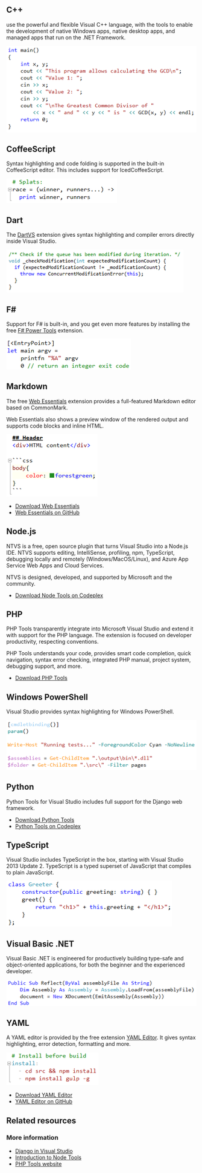 <properties
    pageTitle="Other languages"
    description="Visual Studio provides support for a wide variety of languages and technologies - either built-in or as extensions."
    slug="other"
    order="1500"
    keywords="css, intellisense, stylesheets"
/>

## C++
use the powerful and flexible Visual C++ language, with the tools 
to enable the development of native Windows apps, native desktop apps, and managed apps that run on the .NET Framework.

![C++](_assets/other-cplusplus.png)

## CoffeeScript
Syntax highlighting and code folding is supported in the built-in
CoffeeScript editor. This includes support for IcedCoffeeScript.

![CoffeeScript](_assets/other-coffeescript.png)

## Dart
The [DartVS](https://visualstudiogallery.msdn.microsoft.com/69112f14-62d0-40fb-9ccc-03e3534e7121) extension gives syntax highlighting and compiler errors directly inside Visual Studio.

![Dart](_assets/other-dart.png)

## F#
Support for F# is built-in, and you get even more features by installing the free [F# Power Tools](https://visualstudiogallery.msdn.microsoft.com/136b942e-9f2c-4c0b-8bac-86d774189cff) extension.

![F#](_assets/other-fsharp.png)

## Markdown
The free [Web Essentials](https://visualstudiogallery.msdn.microsoft.com/ee6e6d8c-c837-41fb-886a-6b50ae2d06a2) extension provides a full-featured Markdown editor based on CommonMark.

Web Essentials also shows a preview window of the rendered output and supports code blocks and inline HTML.

![Markdown](_assets/other-markdown.png)

- [Download Web Essentials](https://visualstudiogallery.msdn.microsoft.com/ee6e6d8c-c837-41fb-886a-6b50ae2d06a2)
- [Web Essentials on GitHub](https://github.com/madskristensen/webessentials2015/)

## Node.js
NTVS is a free, open source plugin that turns Visual Studio into a Node.js IDE. NTVS supports editing, IntelliSense, profiling, npm, TypeScript, debugging locally and remotely (Windows/MacOS/Linux), and Azure App Service Web Apps and Cloud Services.

NTVS is designed, developed, and supported by Microsoft and the community.

- [Download Node Tools on Codeplex](http://nodejstools.codeplex.com/)

## PHP
PHP Tools transparently integrate into Microsoft Visual Studio and extend it with support for the PHP language. The extension is focused on developer productivity, respecting conventions. 

PHP Tools understands your code, provides smart code completion, quick navigation, syntax error checking, integrated PHP manual, 
project system, debugging support, and more.

- [Download PHP Tools](https://visualstudiogallery.msdn.microsoft.com/6eb51f05-ef01-4513-ac83-4c5f50c95fb5)

## Windows PowerShell
Visual Studio provides syntax highlighting for Windows PowerShell.  

![PowerShell syntax highlighting](_assets/other-powershell.png)

## Python
Python Tools for Visual Studio includes full support for the Django web framework.

- [Download Python Tools](https://visualstudiogallery.msdn.microsoft.com/9ea113de-a009-46cd-99f5-65ef0595f937)
- [Python Tools on Codeplex](http://pytools.codeplex.com/)

## TypeScript
Visual Studio includes TypeScript in the box, starting with 
Visual Studio 2013 Update 2. TypeScript is a typed superset of JavaScript that compiles to plain JavaScript.

![TypeScript](_assets/other-typescript.png)

## Visual Basic .NET
Visual Basic .NET is engineered for productively building type-safe and object-oriented applications, for both the beginner and the experienced developer.

![Visual Basic .NET](_assets/other-visual-basic.png)

## YAML
A YAML editor is provided by the free extension [YAML Editor](https://visualstudiogallery.msdn.microsoft.com/34423c06-f756-4721-8394-bc3d23b91ca7). It gives syntax highlighting, error detection, formatting and more.

![YAML](_assets/other-yaml.png)

- [Download YAML Editor](https://visualstudiogallery.msdn.microsoft.com/34423c06-f756-4721-8394-bc3d23b91ca7)
- [YAML Editor on GitHub](https://github.com/aaubry/YamlDotNet.Editor/)

<aside role="complementary">

## Related resources

<section>

### More information

- [Django in Visual Studio](http://www.hanselman.com/blog/OneOfMicrosoftsBestKeptSecretsPythonToolsForVisualStudioPTVS.aspx)
- [Introduction to Node Tools](http://www.hanselman.com/blog/IntroducingNodejsToolsForVisualStudio.aspx)
- [PHP Tools website](http://www.devsense.com/products/php-tools/)
</section>

</aside>